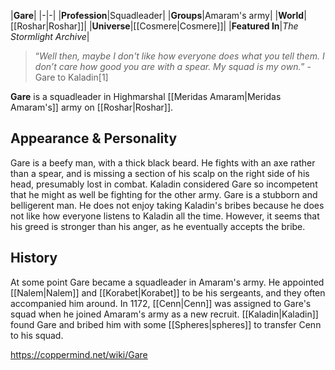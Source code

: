 |**Gare**|
|-|-|
|**Profession**|Squadleader|
|**Groups**|Amaram's army|
|**World**|[[Roshar\|Roshar]]|
|**Universe**|[[Cosmere\|Cosmere]]|
|**Featured In**|*The Stormlight Archive*|

>“*Well then, maybe I don't like how everyone does what you tell them. I don’t care how good you are with a spear. My squad is my own.*”
\-Gare to Kaladin[1]


**Gare** is a squadleader in Highmarshal [[Meridas Amaram\|Meridas Amaram's]] army on [[Roshar\|Roshar]].

## Appearance & Personality
Gare is a beefy man, with a thick black beard. He fights with an axe rather than a spear, and is missing a section of his scalp on the right side of his head, presumably lost in combat. Kaladin considered Gare so incompetent that he might as well be fighting for the other army.
Gare is a stubborn and belligerent man. He does not enjoy taking Kaladin's bribes because he does not like how everyone listens to Kaladin all the time. However, it seems that his greed is stronger than his anger, as he eventually accepts the bribe.

## History
At some point Gare became a squadleader in Amaram's army. He appointed [[Nalem\|Nalem]] and [[Korabet\|Korabet]] to be his sergeants, and they often accompanied him around.
In 1172, [[Cenn\|Cenn]] was assigned to Gare's squad when he joined Amaram's army as a new recruit. [[Kaladin\|Kaladin]] found Gare and bribed him with some [[Spheres\|spheres]] to transfer Cenn to his squad.



https://coppermind.net/wiki/Gare
